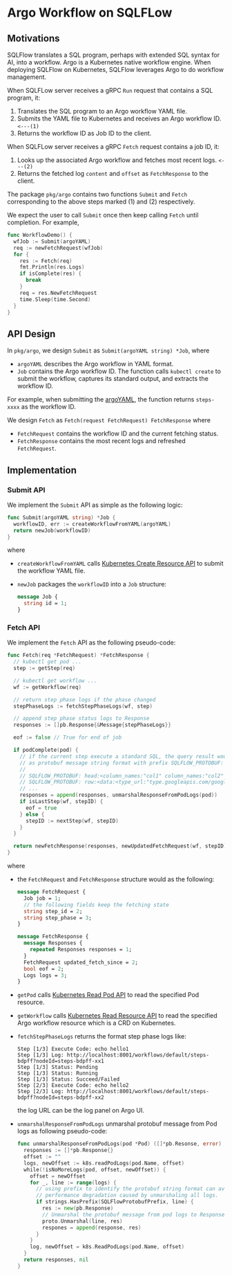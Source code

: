 # Argo Workflow on SQLFLow

## Motivations

SQLFlow translates a SQL program, perhaps with extended SQL syntax for AI, into a workflow. Argo is a Kubernetes native workflow engine. When deploying SQLFlow on Kubernetes, SQLFlow leverages Argo to do workflow management.

When SQLFLow server receives a gRPC `Run` request that contains a SQL program, it:

1. Translates the SQL program to an Argo workflow YAML file.
1. Submits the YAML file to Kubernetes and receives an Argo workflow ID. `<---(1)`
1. Returns the workflow ID as Job ID to the client.

When SQLFLow server receives a gRPC `Fetch` request contains a job ID, it:

1. Looks up the associated Argo workflow and fetches most recent logs. `<---(2)`
1. Returns the fetched log `content` and `offset` as `FetchResponse` to the client.

The package `pkg/argo` contains two functions `Submit` and `Fetch` corresponding to the above steps marked (1) and (2) respectively.

We expect the user to call `Submit` once then keep calling `Fetch` until completion. For example,

```go
func WorkflowDemo() {
  wfJob := Submit(argoYAML)
  req := newFetchRequest(wfJob)
  for {
    res := Fetch(req)
    fmt.Println(res.Logs)
    if isComplete(res) {
      break
    }
    req = res.NewFetchRequest
    time.Sleep(time.Second)
  }
}
```

## API Design

In `pkg/argo`, we design `Submit` as `Submit(argoYAML string) *Job`, where

- `argoYAML` describes the Argo workflow in YAML format.
- `Job` contains the Argo workflow ID. The function calls `kubectl create` to submit the workflow, captures its standard output, and extracts the workflow ID.

For example, when submitting the [argoYAML](https://github.com/argoproj/argo/blob/master/examples/steps.yaml), the function returns `steps-xxxx` as the workflow ID.

We design `Fetch` as `Fetch(request FetchRequest) FetchResponse` where

- `FetchRequest` contains the workflow ID and the current fetching status.
- `FetchResponse` contains the most recent logs and refreshed `FetchRequest`.

## Implementation

### Submit API

We implement the `Submit` API as simple as the following logic:

``` go
func Submit(argoYAML string) *Job {
  workflowID, err := createWorkflowFromYAML(argoYAML)
  return newJob(workflowID)
}
```

where

- `createWorkflowFromYAML` calls [Kubernetes Create Resource API](https://kubernetes.io/docs/reference/generated/kubernetes-api/v1.10/#resource-operations) to submit the workflow YAML file.

- `newJob` packages the `workflowID` into a `Job` structure:

    ``` protobuf
    message Job {
      string id = 1;
    }
    ```

### Fetch API

We implement the `Fetch` API as the following pseudo-code:

``` go
func Fetch(req *FetchRequest) *FetchResponse {
  // kubectl get pod ...
  step := getStep(req)

  // kubectl get workflow ...
  wf := getWorkflow(req)

  // return step phase logs if the phase changed
  stepPhaseLogs := fetchStepPhaseLogs(wf, step)

  // append step phase status logs to Response
  responses := []pb.Response{&Message{stepPhaseLogs}}

  eof := false // True for end of job

  if podComplete(pod) {
    // if the current step execute a standard SQL, the query result would be output
    // as protobuf message string format with prefix SQLFLOW_PROTOBUF:
    //
    // SQLFLOW_PROTOBUF: head:<column_names:"col1" column_names:"col2" column_names:"col3" ... >
    // SQLFLOW_PROTOBUF: row:<data:<type_url:"type.googleapis.com/google.protobuf.DoubleValue" value:"\t\232\231\231\231\231\231\031@" >
    // ...
    responses = append(responses, unmarshalResponseFromPodLogs(pod))
    if isLastStep(wf, stepID) {
      eof = true
    } else {
      stepID := nextStep(wf, stepID)
    }
  }

  return newFetchResponse(responses, newUpdatedFetchRequest(wf, stepID), eof)
}
```

where

- the `FetchRequest` and `FetchResponse` structure would as the following:

    ``` protobuf
    message FetchRequest {
      Job job = 1;
      // the following fields keep the fetching state
      string step_id = 2;
      string step_phase = 3;
    }

    message FetchResponse {
      message Responses {
        repeated Responses responses = 1;
      }
      FetchRequest updated_fetch_since = 2;
      bool eof = 2;
      Logs logs = 3;
    }
    ```

- `getPod` calls [Kubernetes Read Pod API](https://kubernetes.io/docs/reference/generated/kubernetes-api/v1.10/#read-61) to read the specified Pod resource.
- `getWorkflow` calls [Kubernetes Read Resource API](https://kubernetes.io/docs/reference/generated/kubernetes-api/v1.10/#resource-operations) to read the specified Argo workflow resource which is a CRD on Kubernetes.
- `fetchStepPhaseLogs` returns the format step phase logs like:

    ``` text
    Step [1/3] Execute Code: echo hello1
    Step [1/3] Log: http://localhost:8001/workflows/default/steps-bdpff?nodeId=steps-bdpff-xx1
    Step [1/3] Status: Pending
    Step [1/3] Status: Running
    Step [1/3] Status: Succeed/Failed
    Step [2/3] Execute Code: echo hello2
    Step [2/3] Log: http://localhost:8001/workflows/default/steps-bdpff?nodeId=steps-bdpff-xx2
    ```

    the log URL can be the log panel on Argo UI.

- `unmarshalResponseFromPodLogs` unmarshal protobuf message from Pod logs as following pseudo-code:

    ``` go
    func unmarshalResponseFromPodLogs(pod *Pod) ([]*pb.Resonse, error) {
      responses := []*pb.Response{}
      offset := ""
      logs, newOffset := k8s.readPodLogs(pod.Name, offset)
      while(!isNoMoreLogs(pod, offset, newOffset)) {
        offset = newOffset
        for _, line := range(logs) {
          // using prefix to identify the protobuf string format can avoid
          // performance degradation caused by unmarshaling all logs.
          if strings.HasPrefix(SQLFlowProtobufPrefix, line) {
            res := new(pb.Response)
            // Unmarshal the protobuf message from pod logs to Response Message
            proto.Unmarshal(line, res)
            respones = append(response, res)
          }
        }
        log, newOffset = k8s.ReadPodLogs(pod.Name, offset)
      }
      return responses, nil
    }
